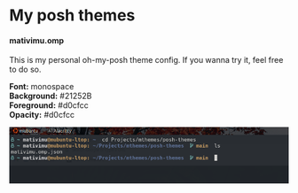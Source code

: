 # My posh themes

<h4>mativimu.omp</h4>
<p>This is my personal oh-my-posh theme config. If you wanna try it, feel free to do so.</p>

<p><strong>Font:</strong> monospace<br>
<strong>Background:</strong> #21252B<br>
<strong>Foreground:</strong> #d0cfcc<br>
<strong>Opacity:</strong> #d0cfcc</p>


<img src="./assets/img/mativimu-prompt.png"></img>
